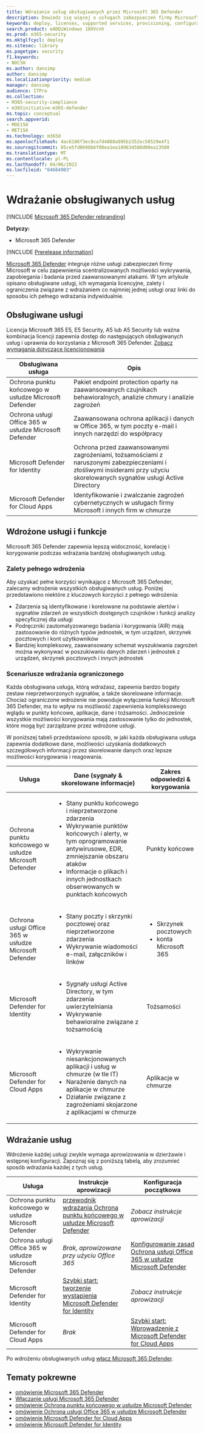 ```yaml
---
title: Wdrażanie usług obsługiwanych przez Microsoft 365 Defender
description: Dowiedz się więcej o usługach zabezpieczeń firmy Microsoft, które mogą być zintegrowane przez Microsoft 365 Defender, wymaganiach licencyjnych i procedurach wdrażania
keywords: deploy, licenses, supported services, provisioning, configuration Microsoft 365 Defender, M365, license eligibility, Ochrona punktu końcowego w usłudze Microsoft Defender, Ochrona usługi Office 365 w usłudze Microsoft Defender, Microsoft Defender for Identity, Microsoft Cloud App Security, MCAS, E5, A5, EMS
search.product: eADQiWindows 10XVcnh
ms.prod: m365-security
ms.mktglfcycl: deploy
ms.sitesec: library
ms.pagetype: security
f1.keywords:
- NOCSH
ms.author: dansimp
author: dansimp
ms.localizationpriority: medium
manager: dansimp
audience: ITPro
ms.collection:
- M365-security-compliance
- m365initiative-m365-defender
ms.topic: conceptual
search.appverid:
- MOE150
- MET150
ms.technology: m365d
ms.openlocfilehash: 4ac6186f3ec8ca7d4888a995b2352ec50529e4f1
ms.sourcegitcommit: 85ce5fd0698b6f00ea1ea189634588d00ea13508
ms.translationtype: MT
ms.contentlocale: pl-PL
ms.lasthandoff: 04/06/2022
ms.locfileid: "64664903"
---
```

# <a name="deploy-supported-services"></a>Wdrażanie obsługiwanych usług

[!INCLUDE [Microsoft 365 Defender rebranding](../includes/microsoft-defender.md)]


**Dotyczy:**
- Microsoft 365 Defender

[!INCLUDE [Prerelease information](../includes/prerelease.md)]

[Microsoft 365 Defender](microsoft-365-defender.md) integruje różne usługi zabezpieczeń firmy Microsoft w celu zapewnienia scentralizowanych możliwości wykrywania, zapobiegania i badania przed zaawansowanymi atakami. W tym artykule opisano obsługiwane usługi, ich wymagania licencyjne, zalety i ograniczenia związane z wdrażaniem co najmniej jednej usługi oraz linki do sposobu ich pełnego wdrażania indywidualnie.

## <a name="supported-services"></a>Obsługiwane usługi

Licencja Microsoft 365 E5, E5 Security, A5 lub A5 Security lub ważna kombinacja licencji zapewnia dostęp do następujących obsługiwanych usług i uprawnia do korzystania z Microsoft 365 Defender. [Zobacz wymagania dotyczące licencjonowania](prerequisites.md#licensing-requirements)

| Obsługiwana usługa | Opis |
| ------ | ------ |
| Ochrona punktu końcowego w usłudze Microsoft Defender | Pakiet endpoint protection oparty na zaawansowanych czujnikach behawioralnych, analizie chmury i analizie zagrożeń |
|Ochrona usługi Office 365 w usłudze Microsoft Defender | Zaawansowana ochrona aplikacji i danych w Office 365, w tym poczty e-mail i innych narzędzi do współpracy |
| Microsoft Defender for Identity | Ochrona przed zaawansowanymi zagrożeniami, tożsamościami z naruszonymi zabezpieczeniami i złośliwymi insiderami przy użyciu skorelowanych sygnałów usługi Active Directory |
| Microsoft Defender for Cloud Apps | Identyfikowanie i zwalczanie zagrożeń cybernetycznych w usługach firmy Microsoft i innych firm w chmurze |

## <a name="deployed-services-and-functionality"></a>Wdrożone usługi i funkcje

Microsoft 365 Defender zapewnia lepszą widoczność, korelację i korygowanie podczas wdrażania bardziej obsługiwanych usług.

### <a name="benefits-of-full-deployment"></a>Zalety pełnego wdrożenia

Aby uzyskać pełne korzyści wynikające z Microsoft 365 Defender, zalecamy wdrożenie wszystkich obsługiwanych usług. Poniżej przedstawiono niektóre z kluczowych korzyści z pełnego wdrożenia:

- Zdarzenia są identyfikowane i korelowane na podstawie alertów i sygnałów zdarzeń ze wszystkich dostępnych czujników i funkcji analizy specyficznej dla usługi
- Podręczniki zautomatyzowanego badania i korygowania (AIR) mają zastosowanie do różnych typów jednostek, w tym urządzeń, skrzynek pocztowych i kont użytkowników
- Bardziej kompleksowy, zaawansowany schemat wyszukiwania zagrożeń można wykonywać w poszukiwaniu danych zdarzeń i jednostek z urządzeń, skrzynek pocztowych i innych jednostek

### <a name="limited-deployment-scenarios"></a>Scenariusze wdrażania ograniczonego

Każda obsługiwana usługa, którą wdrażasz, zapewnia bardzo bogaty zestaw nieprzetworzonych sygnałów, a także skorelowane informacje. Chociaż ograniczone wdrożenie nie powoduje wyłączenia funkcji Microsoft 365 Defender, ma to wpływ na możliwość zapewnienia kompleksowego wglądu w punkty końcowe, aplikacje, dane i tożsamości. Jednocześnie wszystkie możliwości korygowania mają zastosowanie tylko do jednostek, które mogą być zarządzane przez wdrożone usługi.

W poniższej tabeli przedstawiono sposób, w jaki każda obsługiwana usługa zapewnia dodatkowe dane, możliwości uzyskania dodatkowych szczegółowych informacji przez skorelowanie danych oraz lepsze możliwości korygowania i reagowania.

| Usługa | Dane (sygnały & skorelowane informacje) | Zakres odpowiedzi & korygowania |
| ------ | ------ | ------ |
| Ochrona punktu końcowego w usłudze Microsoft Defender |<ul><li>Stany punktu końcowego i nieprzetworzone zdarzenia</li><li>Wykrywanie punktów końcowych i alerty, w tym oprogramowanie antywirusowe, EDR, zmniejszanie obszaru ataków</li><li>Informacje o plikach i innych jednostkach obserwowanych w punktach końcowych</li></ul> | Punkty końcowe |
|Ochrona usługi Office 365 w usłudze Microsoft Defender |<ul><li>Stany poczty i skrzynki pocztowej oraz nieprzetworzone zdarzenia</li><li>Wykrywanie wiadomości e-mail, załączników i linków</li></ul> | <ul><li>Skrzynek pocztowych</li><li>konta Microsoft 365</li></ul> |
| Microsoft Defender for Identity |<ul><li>Sygnały usługi Active Directory, w tym zdarzenia uwierzytelniania</li><li>Wykrywanie behawioralne związane z tożsamością</li></ul> | Tożsamości |
| Microsoft Defender for Cloud Apps |<ul><li>Wykrywanie niesankcjonowanych aplikacji i usług w chmurze (w tle IT)</li><li>Narażenie danych na aplikacje w chmurze</li><li>Działanie związane z zagrożeniami skojarzone z aplikacjami w chmurze</li></ul> | Aplikacje w chmurze |

## <a name="deploy-the-services"></a>Wdrażanie usług

Wdrożenie każdej usługi zwykle wymaga aprowizowania w dzierżawie i wstępnej konfiguracji. Zapoznaj się z poniższą tabelą, aby zrozumieć sposób wdrażania każdej z tych usług.

| Usługa | Instrukcje aprowizacji | Konfiguracja początkowa |
| ------ | ------ | ------ |
| Ochrona punktu końcowego w usłudze Microsoft Defender | [przewodnik wdrażania Ochrona punktu końcowego w usłudze Microsoft Defender](../defender-endpoint/deployment-phases.md) | *Zobacz instrukcje aprowizacji* |
|Ochrona usługi Office 365 w usłudze Microsoft Defender | *Brak, aprowizowane przy użyciu Office 365* | [Konfigurowanie zasad Ochrona usługi Office 365 w usłudze Microsoft Defender](/microsoft-365/security/office-365-security/defender-for-office-365#configure-atp-policies) |
| Microsoft Defender for Identity | [Szybki start: tworzenie wystąpienia Microsoft Defender for Identity](/azure-advanced-threat-protection/install-atp-step1) | *Zobacz instrukcje aprowizacji* |
| Microsoft Defender for Cloud Apps | *Brak* | [Szybki start: Wprowadzenie z Microsoft Defender for Cloud Apps](/cloud-app-security/getting-started-with-cloud-app-security) |

Po wdrożeniu obsługiwanych usług [włącz Microsoft 365 Defender](m365d-enable.md).

## <a name="related-topics"></a>Tematy pokrewne

- [omówienie Microsoft 365 Defender](microsoft-365-defender.md)
- [Włączanie usługi Microsoft 365 Defender](m365d-enable.md)
- [omówienie Ochrona punktu końcowego w usłudze Microsoft Defender](../defender-endpoint/microsoft-defender-endpoint.md)
- [omówienie Ochrona usługi Office 365 w usłudze Microsoft Defender](../office-365-security/defender-for-office-365.md)
- [omówienie Microsoft Defender for Cloud Apps](/cloud-app-security/what-is-cloud-app-security)
- [omówienie Microsoft Defender for Identity](/azure-advanced-threat-protection/what-is-atp)
